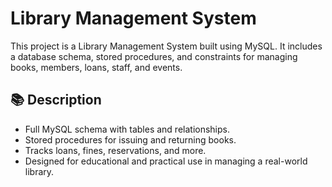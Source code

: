 # Library Management System

This project is a Library Management System built using MySQL. It includes a database schema, stored procedures, and constraints for managing books, members, loans, staff, and events. 


## 📚 Description

- Full MySQL schema with tables and relationships.
- Stored procedures for issuing and returning books.
- Tracks loans, fines, reservations, and more.
- Designed for educational and practical use in managing a real-world library.
 

